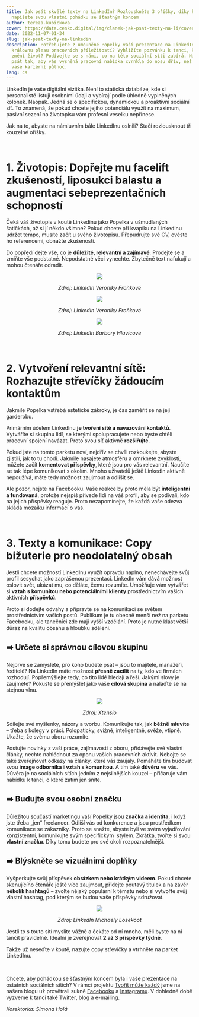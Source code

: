 ```yaml
---
title: Jak psát skvělé texty na LinkedIn? Rozlouskněte 3 oříšky, díky kterým
  napíšete svou vlastní pohádku se šťastným koncem
author: tereza.kubickova
cover: https://data.cesko.digital/img/clanek-jak-psat-texty-na-li/cover-li.png
date: 2022-11-07-01-34
slug: jak-psat-texty-na-linkedin
description: Potřebujete z umouněné Popelky vaší prezentace na LinkedInu udělat
  královnu plesu pracovních příležitostí? Vyhlížíte pozvánku k tanci, která vám
  změní život? Podívejte se s námi, co na této sociální síti zabírá. Naučíme vás
  psát tak, aby vás vysněná pracovní nabídka cvrnkla do nosu dřív, než odbije
  vaše kariérní půlnoc.
lang: cs
---
```

LinkedIn je vaše digitální vizitka. Není to statická databáze, kde si personalisté listují osobními údaji a vybírají podle úhledně vyplněných kolonek. Naopak. Jedná se o specifickou, dynamickou a proaktivní sociální síť. To znamená, že pokud chcete jejího potenciálu využít na maximum, pasivní sezení na životopisu vám profesní veselku nepřinese. 

Jak na to, abyste na námluvním bále LinkedInu oslnili? Stačí rozlousknout tři kouzelné oříšky.

<br>

# 1. Životopis: Dopřejte mu facelift zkušeností, liposukci balastu a augmentaci sebeprezentačních schopností

Čeká váš životopis v koutě Linkedinu jako Popelka v ušmudlaných šatičkách, až si jí někdo všimne? Pokud chcete při kvapíku na LinkedInu udržet tempo, musíte začít u svého životopisu. Přepudrujte své CV, ověste ho referencemi, obnažte zkušenosti.

Do popředí dejte vše, co je **důležité, relevantní a zajímavé**. Prodejte se a zmiňte vše podstatné. Nepodstatné věci vynechte. Zbytečně text nafukují a mohou čtenáře odradit.

<center>

![](https://data.cesko.digital/img/clanek-jak-psat-texty-na-li/1.png)

*Zdroj: LinkedIn Veroniky Froňkové*

![](https://data.cesko.digital/img/clanek-jak-psat-texty-na-li/2.png)

*Zdroj: LinkedIn Veroniky Froňkové*

![](https://data.cesko.digital/img/clanek-jak-psat-texty-na-li/3.png)

*Zdroj: LinkedIn Barbory Hlavicové*

</center>

<br>

# 2. Vytvoření relevantní sítě: Rozhazujte střevíčky žádoucím kontaktům

Jakmile Popelka vstřebá estetické zákroky, je čas zaměřit se na její garderobu.

Primárním účelem LinkedInu **je tvoření sítě a navazování kontaktů**. Vytváříte si skupinu lidí, se kterými spolupracujete nebo byste chtěli pracovní spojení navázat. Proto svou síť aktivně **rozšiřujte**.

Pokud jste na tomto parketu noví, nejdřív se chvíli rozkoukejte, abyste zjistili, jak to tu chodí. Jakmile nasajete atmosféru a omrknete zvyklosti, můžete začít **komentovat příspěvky**, které jsou pro vás relevantní. Naučíte se tak lépe komunikovat s okolím. Mnoho uživatelů ještě LinkedIn aktivně nepoužívá, máte tedy možnost zaujmout a odlišit se.

Ale pozor, nejste na Facebooku. Vaše reakce by proto měla být **inteligentní a fundovaná**, protože nejspíš přivede lidi na váš profil, aby se podívali, kdo na jejich příspěvky reaguje. Proto nezapomínejte, že každá vaše odezva skládá mozaiku informací o vás.

<br>

# 3. Texty a komunikace: Copy bižuterie pro neodolatelný obsah

Jestli chcete možností LinkedInu využít opravdu naplno, nenechávejte svůj profil sesychat jako zaprášenou prezentaci. LinkedIn vám dává možnost oslovit svět, ukázat mu, co děláte, čemu rozumíte. Umožňuje vám vytvářet si **vztah s komunitou nebo potenciálními klienty** prostřednictvím vašich aktivních **příspěvků**.

Proto si dodejte odvahy a připravte se na komunikaci se světem prostřednictvím vašich postů. Publikum je tu obecně menší než na parketu Facebooku, ale tanečníci zde mají vyšší vzdělání. Proto je nutné klást větší důraz na kvalitu obsahu a hloubku sdělení.

## ➡️ Určete si správnou cílovou skupinu

Nejprve se zamyslete, pro koho budete psát – jsou to majitelé, manažeři, ředitelé? Na LinkedIn máte možnost **přesně zacílit** na ty, kdo ve firmách rozhodují. Popřemýšlejte tedy, co tito lidé hledají a řeší. Jakými slovy je zaujmete? Pokuste se přemýšlet jako vaše **cílová skupina** a nalaďte se na stejnou vlnu.

<center>

![](https://data.cesko.digital/img/clanek-jak-psat-texty-na-li/4.png)

*Zdroj: [Xtensio](https://xtensio.com/how-to-create-a-persona/)*

</center>

Sdílejte své myšlenky, názory a tvorbu. Komunikujte tak, jak **běžně mluvíte** – třeba s kolegy v práci. Polopaticky, svižně, inteligentně, svěže, vtipně. Ukažte, že svému oboru rozumíte.

Postujte novinky z vaší práce, zajímavosti z oboru, přidávejte své vlastní články, nechte nahlédnout za oponu vašich pracovních aktivit. Nebojte se také zveřejňovat odkazy na články, které vás zaujaly. Pomáháte tím budovat svou **image odborníka** i **vztah s komunitou**. A tím také **důvěru** ve vás. Důvěra je na sociálních sítích jedním z nejsilnějších kouzel – přičaruje vám nabídku k tanci, o které zatím jen sníte.

## ➡️ Budujte svou osobní značku

Důležitou součástí marketingu vaší Popelky jsou **značka a identita**, i když jste třeba „jen“ freelancer. Odliší vás od konkurence a jsou prostředkem komunikace se zákazníky. Proto se snažte, abyste byli ve svém vyjadřování konzistentní, komunikujte svým specifickým  stylem. Zkrátka, tvořte si svou **vlastní značku**. Díky tomu budete pro své okolí rozpoznatelnější.

## ➡️ Blýskněte se vizuálními doplňky

Vyšperkujte svůj příspěvek **obrázkem nebo krátkým videem**. Pokud chcete skenujícího čtenáře ještě více zaujmout, přidejte poutavý titulek a na závěr **několik hashtagů** – zvolte nějaký populární k tématu nebo si vytvořte svůj vlastní hashtag, pod kterým se budou vaše příspěvky sdružovat.

<center>

![](https://data.cesko.digital/img/clanek-jak-psat-texty-na-li/5.png)

*Zdroj: LinkedIn Michaely Losekoot*

</center>

Jestli to s touto sítí myslíte vážně a čekáte od ní mnoho, měli byste na ní tančit pravidelně. Ideální je zveřejňovat **2 až 3 příspěvky týdně**.

Takže už neseďte v koutě, nazujte copy střevíčky a vtrhněte na parket LinkedInu.

<br>

Chcete, aby pohádkou se šťastným koncem byla i vaše prezentace na ostatních sociálních sítích? V rámci projektu [Tvořit může každý](https://cesko-digital.atlassian.net/l/cp/H22g4TC8) jsme na našem blogu už provětrali sukně [Facebooku](https://blog.cesko.digital/2022/05/jak-psat-prispevky-na-facebook) a [Instagramu](https://blog.cesko.digital/2022/09/jak-psat-lepsi-posty-na-instagram). V dohledné době vyzveme k tanci také Twitter, blog a e-mailing.

*Korektorka: Simona Holá*